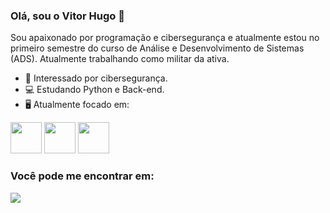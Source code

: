 ### Olá, sou o Vitor Hugo 👋

Sou apaixonado por programação e cibersegurança e atualmente estou no primeiro semestre do curso de Análise e Desenvolvimento de Sistemas (ADS). Atualmente trabalhando como militar da ativa.

- 🔭 Interessado por cibersegurança.
- 💻 Estudando Python e Back-end.
- 🖥️ Atualmente focado em:
<div style="display: inline">
<img width='50' height='50' src="https://cdn.jsdelivr.net/gh/devicons/devicon/icons/python/python-original.svg" />
<img width='50' height='50' src="https://cdn.jsdelivr.net/gh/devicons/devicon/icons/php/php-original.svg" />
<img width='50' height='50' src="https://cdn.jsdelivr.net/gh/devicons/devicon/icons/html5/html5-plain-wordmark.svg" />
</div>

### Você pode me encontrar em:

<a href="https://www.linkedin.com/in/vitor-hugo86/"><img src="https://img.shields.io/badge/linkedin-%230077B5.svg?style=for-the-badge&logo=linkedin&logoColor=white"></a>


          
